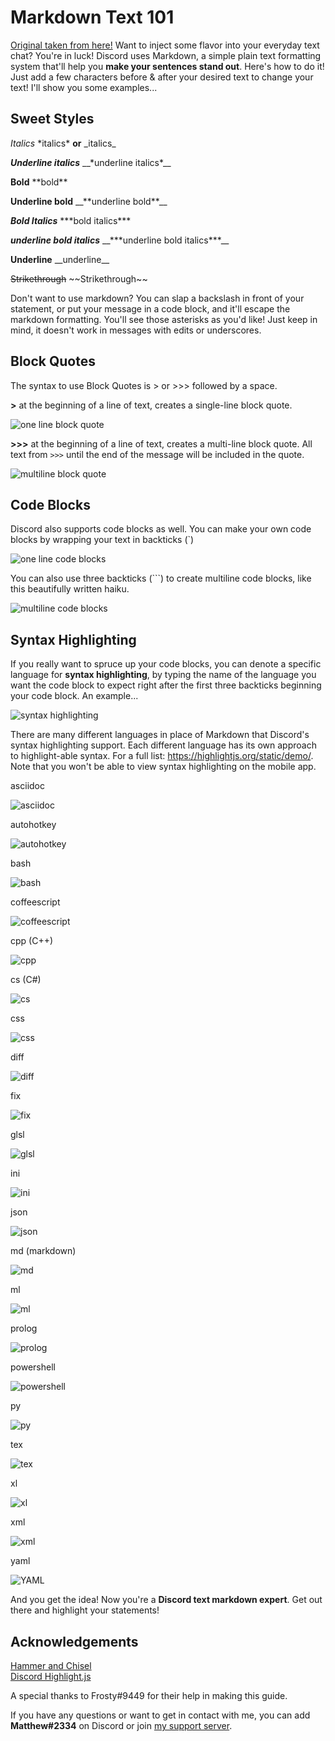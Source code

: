 # Markdown Text 101

[Original taken from here!](https://gist.github.com/matthewzring/9f7bbfd102003963f9be7dbcf7d40e51) Want to inject some flavor into your everyday text chat? You're in luck! Discord uses Markdown, a simple plain text formatting system that'll help you **make your sentences stand out**. Here's how to do it! Just add a few characters before & after your desired text to change your text! I'll show you some examples...

## Sweet Styles

*Italics*	\*italics* **or** \_italics\_

__*Underline italics*__	\__\*underline italics*__

**Bold**	\*\*bold**

__**Underline bold**__	\__\*\*underline bold**__

***Bold Italics***	\*\*\*bold italics***

__***underline bold italics***__	\__\*\*\*underline bold italics***__

__Underline__	\_\_underline__	

~~Strikethrough~~	 \~\~Strikethrough~~

Don't want to use markdown? You can slap a backslash in front of your statement, or put your message in a code block, and it'll escape the markdown formatting. You'll see those asterisks as you'd like! Just keep in mind, it doesn't work in messages with edits or underscores.

## Block Quotes

The syntax to use Block Quotes is > or >>> followed by a space.

**\>** at the beginning of a line of text, creates a single-line block quote.

![one line block quote](https://i.imgur.com/Sjie1q4.png)

**\>\>\>** at the beginning of a line of text, creates a multi-line block quote. All text from `>>>` until the end of the message will be included in the quote.

![multiline block quote](https://i.imgur.com/6vfzz5B.png)

## Code Blocks

Discord also supports code blocks as well.  You can make your own code blocks by wrapping your text in backticks (\`)

![one line code blocks](https://i.imgur.com/MbFPHmY.png)

You can also use three backticks (\`\`\`) to create multiline code blocks, like this beautifully written haiku.

![multiline code blocks](https://i.imgur.com/4QAF6uV.png)

## Syntax Highlighting

If you really want to spruce up your code blocks, you can denote a specific language for **syntax highlighting**, by typing the name of the language you want the code block to expect right after the first three backticks beginning your code block. An example...

![syntax highlighting](https://i.imgur.com/SSzdgiw.png)

There are many different languages in place of Markdown that Discord's syntax highlighting support. Each different language has its own approach to highlight-able syntax. For a full list: https://highlightjs.org/static/demo/. Note that you won't be able to view syntax highlighting on the mobile app.

asciidoc

![asciidoc](https://i.imgur.com/V7FnZoP.png)

autohotkey

![autohotkey](https://i.imgur.com/wAbR9g1.png)

bash

![bash](https://i.imgur.com/HA0XvZc.png)

coffeescript

![coffeescript](https://i.imgur.com/pBbynIE.png)

cpp (C++)

![cpp](https://i.imgur.com/Ug5QRpi.png)

cs (C#)

![cs](https://i.imgur.com/9wwxpHo.png)

css

![css](https://i.imgur.com/5dI0lIN.png)

diff

![diff](https://i.imgur.com/CqWe4W7.png)

fix

![fix](https://i.imgur.com/oiNMvI8.png)

glsl

![glsl](https://i.imgur.com/NdiZ1q7.png)

ini

![ini](https://i.imgur.com/5eNvFJe.png)

json

![json](https://i.imgur.com/ieGxUhx.png)

md (markdown)

![md](https://i.imgur.com/4v7NHXG.png)

ml

![ml](https://i.imgur.com/9PBvwKr.png)

prolog

![prolog](https://i.imgur.com/VvfgXzk.png)

powershell

![powershell](https://user-images.githubusercontent.com/57457139/181044281-4a8607e0-9ef9-4626-a77b-949c8e70e2d7.png)

py

![py](https://i.imgur.com/sjxY2lB.png)

tex

![tex](https://i.imgur.com/aSYRfPN.png)

xl

![xl](https://i.imgur.com/nlu49Jt.png)

xml

![xml](https://i.imgur.com/4cCrGr4.png)

yaml

![YAML](https://user-images.githubusercontent.com/57457139/181044546-cdf691ba-f1cb-4d81-8ece-dec036279fe5.png)

And you get the idea! Now you're a **Discord text markdown expert**. Get out there and highlight your statements!

## Acknowledgements

[Hammer and Chisel](https://support.discordapp.com/hc/en-us/articles/210298617-Markdown-Text-101-Chat-Formatting-Bold-Italic-Underline-)  
[Discord Highlight.js](https://discord.gg/SkZTwPk)

A special thanks to Frosty#9449 for their help in making this guide.

If you have any questions or want to get in contact with me, you can add **Matthew#2334** on Discord or join [my support server](https://discord.gg/vW49jAR).
